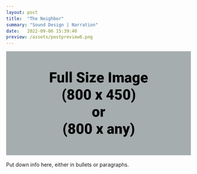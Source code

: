 ```yaml
---
layout: post
title:  "The Neighbor"
summary: "Sound Design | Narration"
date:   2022-09-06 15:39:40
preview: /assets/postpreview6.png
---
```


![Picture 1](/assets/fullsize.png)

Put down info here, either in bullets or paragraphs.
